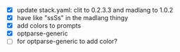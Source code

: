 - [x] update stack.yaml: clit to 0.2.3.3 and madlang to 1.0.2
- [x] have like "ssSs" in the madlang thingy
- [x] add colors to prompts
- [x] optparse-generic
- [ ] for optparse-generic to add color?
